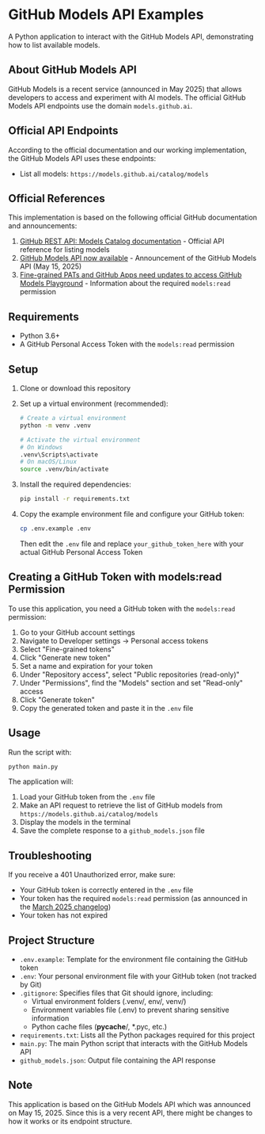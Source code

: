 # GitHub Models API Examples

A Python application to interact with the GitHub Models API, demonstrating how to list available models.

## About GitHub Models API

GitHub Models is a recent service (announced in May 2025) that allows developers to access and experiment with AI models. The official GitHub Models API endpoints use the domain `models.github.ai`.

## Official API Endpoints

According to the official documentation and our working implementation, the GitHub Models API uses these endpoints:

- List all models: `https://models.github.ai/catalog/models`

## Official References

This implementation is based on the following official GitHub documentation and announcements:

1. [GitHub REST API: Models Catalog documentation](https://docs.github.com/en/rest/models/catalog?apiVersion=2022-11-28#list-all-models) - Official API reference for listing models
2. [GitHub Models API now available](https://github.blog/changelog/2025-05-15-github-models-api-now-available/) - Announcement of the GitHub Models API (May 15, 2025)
3. [Fine-grained PATs and GitHub Apps need updates to access GitHub Models Playground](https://github.blog/changelog/2025-03-18-as-of-march-29-fine-grained-pats-and-github-apps-need-updates-to-access-github-models-playground/) - Information about the required `models:read` permission

## Requirements

- Python 3.6+
- A GitHub Personal Access Token with the `models:read` permission

## Setup

1. Clone or download this repository

2. Set up a virtual environment (recommended):

   ```bash
   # Create a virtual environment
   python -m venv .venv
   
   # Activate the virtual environment
   # On Windows
   .venv\Scripts\activate
   # On macOS/Linux
   source .venv/bin/activate
   ```

3. Install the required dependencies:

   ```bash
   pip install -r requirements.txt
   ```

4. Copy the example environment file and configure your GitHub token:

   ```bash
   cp .env.example .env
   ```

   Then edit the `.env` file and replace `your_github_token_here` with your actual GitHub Personal Access Token

## Creating a GitHub Token with models:read Permission

To use this application, you need a GitHub token with the `models:read` permission:

1. Go to your GitHub account settings
2. Navigate to Developer settings → Personal access tokens
3. Select "Fine-grained tokens"
4. Click "Generate new token"
5. Set a name and expiration for your token
6. Under "Repository access", select "Public repositories (read-only)"
7. Under "Permissions", find the "Models" section and set "Read-only" access
8. Click "Generate token"
9. Copy the generated token and paste it in the `.env` file

## Usage

Run the script with:

```bash
python main.py
```

The application will:

1. Load your GitHub token from the `.env` file
2. Make an API request to retrieve the list of GitHub models from `https://models.github.ai/catalog/models`
3. Display the models in the terminal
4. Save the complete response to a `github_models.json` file

## Troubleshooting

If you receive a 401 Unauthorized error, make sure:

- Your GitHub token is correctly entered in the `.env` file
- Your token has the required `models:read` permission (as announced in the [March 2025 changelog](https://github.blog/changelog/2025-03-18-as-of-march-29-fine-grained-pats-and-github-apps-need-updates-to-access-github-models-playground/))
- Your token has not expired

## Project Structure

- `.env.example`: Template for the environment file containing the GitHub token
- `.env`: Your personal environment file with your GitHub token (not tracked by Git)
- `.gitignore`: Specifies files that Git should ignore, including:
  - Virtual environment folders (.venv/, env/, venv/)
  - Environment variables file (.env) to prevent sharing sensitive information
  - Python cache files (__pycache__/, *.pyc, etc.)
- `requirements.txt`: Lists all the Python packages required for this project
- `main.py`: The main Python script that interacts with the GitHub Models API
- `github_models.json`: Output file containing the API response

## Note

This application is based on the GitHub Models API which was announced on May 15, 2025. Since this is a very recent API, there might be changes to how it works or its endpoint structure.
